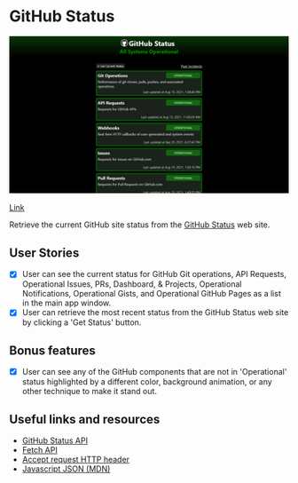 # GitHub Status

![GitHub Status](screenshot.png)

[Link](https://github.com/jjnilton/projects/tree/main/github-status)

Retrieve the current GitHub site status from the [GitHub Status](https://www.githubstatus.com/) web site. 

## User Stories

- [x] User can see the current status for GitHub Git operations, API Requests,
      Operational Issues, PRs, Dashboard, & Projects, Operational Notifications,
      Operational Gists, and Operational GitHub Pages as a list in the main app
      window.
- [x] User can retrieve the most recent status from the GitHub Status web
      site by clicking a 'Get Status' button.

## Bonus features

- [x] User can see any of the GitHub components that are not in 'Operational'
      status highlighted by a different color, background animation, or any other
      technique to make it stand out.

## Useful links and resources

- [GitHub Status API](https://www.githubstatus.com/api)
- [Fetch API](https://developer.mozilla.org/en-US/docs/Web/API/Fetch_API)
- [Accept request HTTP header](https://developer.mozilla.org/en-US/docs/Web/HTTP/Headers/Accept)
- [Javascript JSON (MDN)](https://developer.mozilla.org/en-US/docs/Web/JavaScript/Reference/Global_Objects/JSON)
